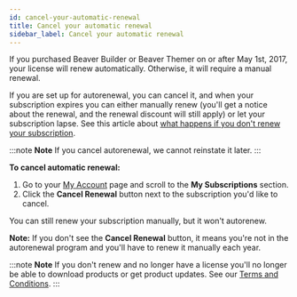 ```yaml
---
id: cancel-your-automatic-renewal
title: Cancel your automatic renewal
sidebar_label: Cancel your automatic renewal
---
```


If you purchased Beaver Builder or Beaver Themer on or after May 1st, 2017,
your license will renew automatically. Otherwise, it will require a manual
renewal.

If you are set up for autorenewal, you can cancel it, and when your
subscription expires you can either manually renew (you'll get a notice about
the renewal, and the renewal discount will still apply) or let your
subscription lapse. See this article about [what happens if you don't renew your subscription](/general/faq#do-i-lose-my-work-if-i-dont-renew-my-subscription.md).

:::note **Note**
If you cancel autorenewal, we cannot reinstate it later.
:::

**To cancel automatic renewal:**

  1. Go to your [My Account](https://www.wpbeaverbuilder.com/my-account/) page and scroll to the **My Subscriptions** section.
  2. Click the **Cancel Renewal** button next to the subscription you'd like to cancel.  

You can still renew your subscription manually, but it won't autorenew.  

 **Note:**
 If you don't see the **Cancel Renewal** button, it means you're not in the autorenewal program and you'll have to renew it manually each year.


:::note **Note**
If you don't renew and no longer have a license you'll no longer be
able to download products or get product updates. See our [Terms and Conditions](https://www.wpbeaverbuilder.com/terms-and-conditions/).
:::
